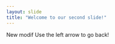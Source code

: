 ```yaml
---
layout: slide
title: "Welcome to our second slide!"
---
```

New modif
Use the left arrow to go back!
